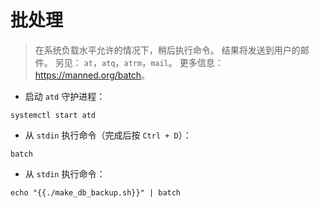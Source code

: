 # 批处理

> 在系统负载水平允许的情况下，稍后执行命令。
> 结果将发送到用户的邮件。
> 另见： `at`，`atq`，`atrm`，`mail`。
> 更多信息： <https://manned.org/batch>。

- 启动 `atd` 守护进程：

`systemctl start atd`

- 从 `stdin` 执行命令（完成后按 `Ctrl + D`）：

`batch`

- 从 `stdin` 执行命令：

`echo "{{./make_db_backup.sh}}" | batch`